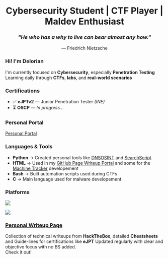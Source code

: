 
<h1 align="center">Cybersecurity Student | CTF Player | Maldev Enthusiast</h1>

<h3 align="center"><em>"He who has a why to live can bear almost any how."</em></h3>
<p align="center">— Friedrich Nietzsche</p>


### Hi! I'm Delorian

I'm currently focused on **Cybersecurity**, especially **Penetration Testing**  
Learning daily through **CTFs**, **labs**, and **real-world scenarios**  

### Certifications

- ✅ **eJPTv2** — Junior Penetration Tester *(INE)*  
- ⏳ **OSCP** — *In progress...*

### Personal Portal
[Personal Portal](https://deloriancs.github.io)

### Languages & Tools

- **Python** → Created personal tools like [DNSOSINT](https://github.com/DelorianCS/dns-osint) and [SearchScript](https://github.com/DelorianCS/search-script)  
- **HTML** → Used in my [GitHub Page Writeup Portal](https://deloriancs.github.io) and some for the [Machine Tracker](https://machinetracker.lovable.app) developement
- **Bash** → Built automation scripts used during CTFs
- **C** → Main language used for malware developement


### Platforms

<p>
  <a href="https://tryhackme.com/p/DelorianCS" target="_blank"><img src="https://img.shields.io/badge/TryHackMe-DelorianCS-red?logo=tryhackme" /></a>
  
  <a href="https://app.hackthebox.com/profile/2378119" target="_blank"><img src="https://img.shields.io/badge/HackTheBox-Delorian666-brightgreen?logo=hackthebox" /></a>
  


### [Personal Writeup Page](https://delorian.gitbook.io/writeups/)

Collection of technical writeups from **HackTheBox**, detailed **Cheatsheets** and Guide-lines for certifications like **eJPT**
Updated regularly with clear and objective focus with no BS added.            
Check it out!
